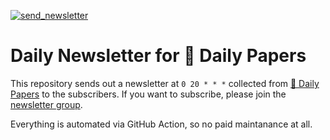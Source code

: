 [![send_newsletter](https://github.com/deep-diver/hf-daily-paper-newsletter/actions/workflows/newsletter.yml/badge.svg)](https://github.com/deep-diver/hf-daily-paper-newsletter/actions/workflows/newsletter.yml)

# Daily Newsletter for 🤗 Daily Papers 

This repository sends out a newsletter at `0 20 * * *` collected from [🤗 Daily Papers](https://huggingface.co/papers) to the subscribers. If you want to subscribe, please join the [newsletter group](https://groups.google.com/u/2/g/hf-daily-paper-newsletter
).

Everything is automated via GitHub Action, so no paid maintanance at all.
